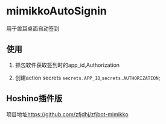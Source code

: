 # mimikkoAutoSignin

用于兽耳桌面自动签到

## 使用

1. 抓包软件获取签到时的app_id,Authorization

2. 创建action secrets
`secrets.APP_ID`,`secrets.AUTHORIZATION`;

## Hoshino插件版

项目地址<https://github.com/zfjdhj/zfjbot-mimikko>
